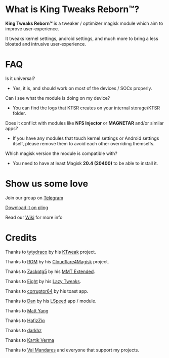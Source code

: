 # What is King Tweaks Reborn™?

**King Tweaks Reborn™** is a tweaker / optimizer magisk module which aim to improve user-experience.

It tweaks kernel settings, android settings, and much more to bring a less bloated and intrusive user-experience.

# FAQ

Is it universal?

  - Yes, it is, and should work on most of the devices / SOCs properly.

Can i see what the module is doing on my device?

  - You can find the logs that KTSR creates on your internal storage/KTSR folder.

Does it conflict with modules like **NFS Injector** or **MAGNETAR** and/or similar apps?

  - If you have any modules that touch kernel settings or Android settings itself, please remove them to avoid each other overriding themselfs.

Which magisk version the module is compatible with?

  - You need to have at least Magisk **20.4 (20400)** to be able to install it.

# Show us some love

Join our group on [Telegram](https://t.me/kingprojectzdiscussion)

[Download it on pling](https://www.pling.com/p/1433363/)

Read our [Wiki](https://github.com/pedrozzz0/King-Tweaks/wiki) for more info

# Credits

Thanks to [tytydraco](https://github.com/tytydraco) by his [KTweak](https://github.com/tytydraco/ktweak) project.

Thanks to [ROM](https://github.com/xerta555) by his [Cloudflare4Magisk](https://github.com/Magisk-Modules-Repo/CloudflareDNS4Magisk) project.

Thanks to [Zackptg5](https://github.com/Zackptg5) by his [MMT Extended](https://github.com/Zackptg5/MMT-Extended).

Thanks to [Eight](https://github.com/iamlazy123) by his [Lazy Tweaks](https://github.com/iamlazy123/lazytweaks).

Thanks to [corruptor64](https://forum.xda-developers.com/member.php?s=1f3e5a492ffebb222d62a936f8b34ce2&u=731319) by his toast app.

Thanks to [Dan](https://forum.xda-developers.com/m/paget96.5514152/) by his [LSpeed](https://t.me/paget96_projects_channel) app / module.

Thanks to [Matt Yang](https://github.com/yc9559)

Thanks to [HafizZiq](https://github.com/HafizZiq)

Thanks to [darkhz](https://github.com/darkhz)

Thanks to [Kartik Verma](https://github.com/TheHitMan7)

Thanks to [Val Mandares](https://github.com/veez21) 
and everyone that support my projects.
